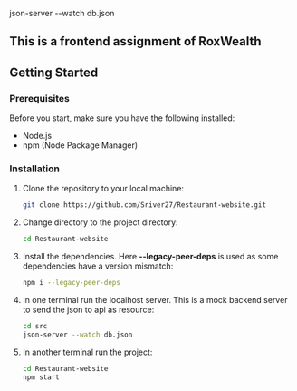 json-server --watch db.json

## This is a frontend assignment of RoxWealth

## Getting Started

### Prerequisites

Before you start, make sure you have the following installed:

- Node.js
- npm (Node Package Manager)

### Installation

1. Clone the repository to your local machine:

   ```bash
   git clone https://github.com/Sriver27/Restaurant-website.git

   ```

2. Change directory to the project directory:

   ```bash
   cd Restaurant-website

   ```

3. Install the dependencies. Here **--legacy-peer-deps** is used as some dependencies have a version mismatch:

   ```bash
   npm i --legacy-peer-deps

   ```

4. In one terminal run the localhost server. This is a mock backend server to send the json to api as resource:

   ```bash
   cd src
   json-server --watch db.json

   ```

5. In another terminal run the project:

   ```bash
   cd Restaurant-website
   npm start
   ```
